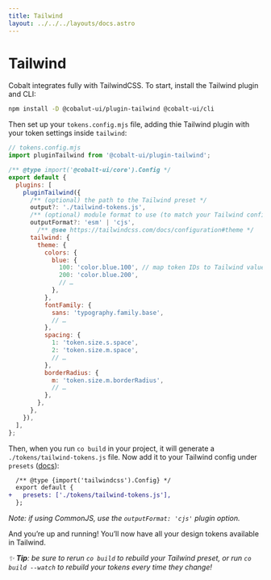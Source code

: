 ```yaml
---
title: Tailwind
layout: ../../../layouts/docs.astro
---
```


# Tailwind

Cobalt integrates fully with TailwindCSS. To start, install the Tailwind plugin and CLI:

```bash
npm install -D @cobalut-ui/plugin-tailwind @cobalt-ui/cli
```

Then set up your `tokens.config.mjs` file, adding thie Tailwind plugin with your token settings inside `tailwind`:

```js
// tokens.config.mjs
import pluginTailwind from '@cobalt-ui/plugin-tailwind';

/** @type import('@cobalt-ui/core').Config */
export default {
  plugins: [
    pluginTailwind({
      /** (optional) the path to the Tailwind preset */
      output?: './tailwind-tokens.js',
      /** (optional) module format to use (to match your Tailwind config) */
      outputFormat?: 'esm' | 'cjs',
        /** @see https://tailwindcss.com/docs/configuration#theme */
      tailwind: {
        theme: {
          colors: {
            blue: {
              100: 'color.blue.100', // map token IDs to Tailwind values
              200: 'color.blue.200',
              // …
            },
          },
          fontFamily: {
            sans: 'typography.family.base',
            // …
          },
          spacing: {
            1: 'token.size.s.space',
            2: 'token.size.m.space',
            // …
          },
          borderRadius: {
            m: 'token.size.m.borderRadius',
            // …
          },
        },
      },
    }),
  ],
};
```

Then, when you run `co build` in your project, it will generate a `./tokens/tailwind-tokens.js` file. Now add it to your Tailwind config under `presets` ([docs](https://tailwindcss.com/docs/configuration#presets)):

```diff
  /** @type {import('tailwindcss').Config} */
  export default {
+   presets: ['./tokens/tailwind-tokens.js'],
  };
```

_Note: if using CommonJS, use the `outputFormat: 'cjs'` plugin option._

And you’re up and running! You’ll now have all your design tokens available in Tailwind.

_✨ **Tip**: be sure to rerun `co build` to rebuild your Tailwind preset, or run `co build --watch` to rebuild your tokens every time they change!_
